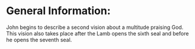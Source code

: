 # General Information:

John begins to describe a second vision about a multitude praising God. This vision also takes place after the Lamb opens the sixth seal and before he opens the seventh seal.